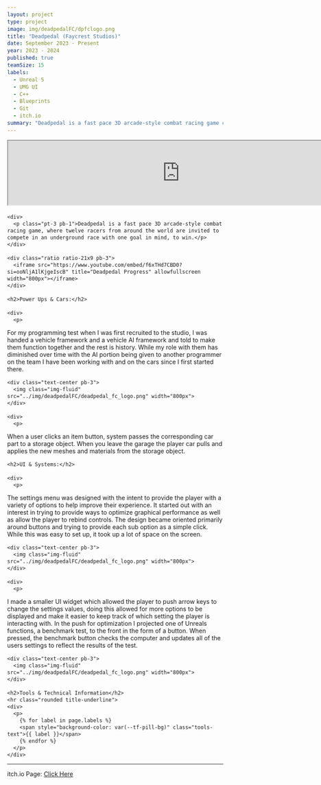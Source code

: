 ```yaml
---
layout: project
type: project
image: img/deadpedalFC/dpfclogo.png
title: "Deadpedal (Faycrest Studios)"
date: September 2023 - Present
year: 2023 - 2024
published: true
teamSize: 15
labels:
  - Unreal 5
  - UMG UI
  - C++
  - Blueprints
  - Git
  - itch.io
summary: "Deadpedal is a fast pace 3D arcade-style combat racing game currently in development, where twelve racers from around the world are invited to compete in an underground race with one goal in mind, to win."
---
```


<script type='text/javascript'>
  window.smartlook||(function(d) {
    var o=smartlook=function(){ o.api.push(arguments)},h=d.getElementsByTagName('head')[0];
    var c=d.createElement('script');o.api=new Array();c.async=true;c.type='text/javascript';
    c.charset='utf-8';c.src='https://web-sdk.smartlook.com/recorder.js';h.appendChild(c);
    })(document);
    smartlook('init', '2fb05b8dec724caa0120461df1b0cf9bdc7826d4', { region: 'eu' });
</script>

<main>
  <div class="text-center">
    <div class="ratio ratio-21x9 pb-3">
      <iframe src="https://www.youtube.com/embed/f6xTHd7CBD0?si=ooNljA1lKjgeIscB" title="Deadpedal Progress" allowfullscreen width="800px"></iframe>
    </div>
    
    <div>
      <p class="pt-3 pb-1">Deadpedal is a fast pace 3D arcade-style combat racing game, where twelve racers from around the world are invited to compete in an underground race with one goal in mind, to win.</p>
    </div>
    
    <div class="ratio ratio-21x9 pb-3">
      <iframe src="https://www.youtube.com/embed/f6xTHd7CBD0?si=ooNljA1lKjgeIscB" title="Deadpedal Progress" allowfullscreen width="800px"></iframe>
    </div>

    <h2>Power Ups & Cars:</h2>

    <div>
      <p>
For my programming test when I was first recruited to the studio, I was handed a vehicle framework and a vehicle AI framework and told to make them function together and the rest is history. While my role with them has diminished over time with the AI portion being given to another programmer on the team I have been working with and on the cars since I first started there. 
      </p>
    </div>

    <div class="text-center pb-3">
      <img class="img-fluid" src="../img/deadpedalFC/deadpedal_fc_logo.png" width="800px">
    </div>
    
    <div>
      <p>
When a user clicks an item button, system passes the corresponding car part to a storage object. When you leave the garage the player car pulls and applies the new meshes and materials from the storage object. 
      </p>
    </div>
    
    <h2>UI & Systems:</h2>
    
    <div>
      <p>
The settings menu was designed with the intent to provide the player with a variety of options to help improve their experience. It started out with an interest in trying to provide ways to optimize graphical performance as well as allow the player to rebind controls. The design became oriented primarily around buttons and trying to provide each sub option as a simple click. While this was easy to set up, it took up a lot of space on the screen.
      </p>
    </div>
    
    <div class="text-center pb-3">
      <img class="img-fluid" src="../img/deadpedalFC/deadpedal_fc_logo.png" width="800px">
    </div>
    
    <div>
      <p>
I made a smaller UI widget which allowed the player to push arrow keys to change the settings values, doing this allowed for more options to be displayed and make it easier to keep track of which setting the player is interacting with. In the push for optimization I projected one of Unreals functions, a benchmark test, to the front in the form of a button. When pressed, the benchmark button checks the computer and updates all of the users settings to reflect the results of the test. 
      </p>
    </div>
    
    <div class="text-center pb-3">
      <img class="img-fluid" src="../img/deadpedalFC/deadpedal_fc_logo.png" width="800px">
    </div>

    <h2>Tools & Technical Information</h2> 
    <hr class="rounded title-underline">
    <div>
      <p>
        {% for label in page.labels %}
        <span style="background-color: var(--tf-pill-bg)" class="tools-text">{{ label }}</span>
        {% endfor %}
      </p>
    </div>
 </div>
</main>

<hr class="my-4">

itch.io Page: <a href="https://faycrest.itch.io/deadpedal" target="_blank">Click Here</a>
